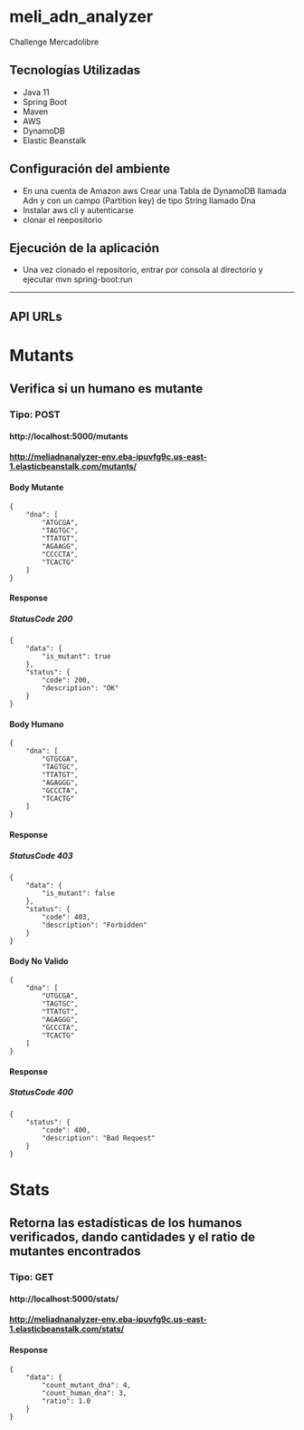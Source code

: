 # meli_adn_analyzer
Challenge Mercadolibre


## __Tecnologías Utilizadas__
- Java 11
- Spring Boot
- Maven
- AWS
- DynamoDB
- Elastic Beanstalk

## __Configuración del ambiente__
- En una cuenta de Amazon aws Crear una Tabla de DynamoDB llamada Adn y con un campo (Partition key) de tipo String llamado Dna
- Instalar aws cli y autenticarse
- clonar el reepositorio 

## __Ejecución de la aplicación__
- Una vez clonado el repositorio, entrar por consola al directorio y ejecutar mvn spring-boot:run
---

## __API URLs__
# Mutants 
## Verifica si un humano es mutante
### Tipo: POST
#### http://localhost:5000/mutants
#### http://meliadnanalyzer-env.eba-ipuvfg9c.us-east-1.elasticbeanstalk.com/mutants/

#### Body Mutante
```
{
    "dna": [
        "ATGCGA",
        "TAGTGC",
        "TTATGT",
        "AGAAGG",
        "CCCCTA",
        "TCACTG"
    ]
}
```
#### Response
##### StatusCode 200
``` 
{
    "data": {
        "is_mutant": true
    },
    "status": {
        "code": 200,
        "description": "OK"
    }
} 
```

#### Body Humano
```
{
    "dna": [
        "GTGCGA",
        "TAGTGC",
        "TTATGT",
        "AGAGGG",
        "GCCCTA",
        "TCACTG"
    ]
}
```
#### Response
##### StatusCode 403
``` 
{
    "data": {
        "is_mutant": false
    },
    "status": {
        "code": 403,
        "description": "Forbidden"
    }
}
```

#### Body No Valido
```
{
    "dna": [
        "UTGCGA",
        "TAGTGC",
        "TTATGT",
        "AGAGGG",
        "GCCCTA",
        "TCACTG"
    ]
}
```
#### Response
##### StatusCode 400
``` 
{
    "status": {
        "code": 400,
        "description": "Bad Request"
    }
}
```

# Stats
## Retorna las estadísticas de los humanos verificados, dando cantidades y el ratio de mutantes encontrados
### Tipo: GET
#### http://localhost:5000/stats/
#### http://meliadnanalyzer-env.eba-ipuvfg9c.us-east-1.elasticbeanstalk.com/stats/

#### Response
``` 
{
    "data": {
        "count_mutant_dna": 4,
        "count_human_dna": 3,
        "ratio": 1.0
    }
}
